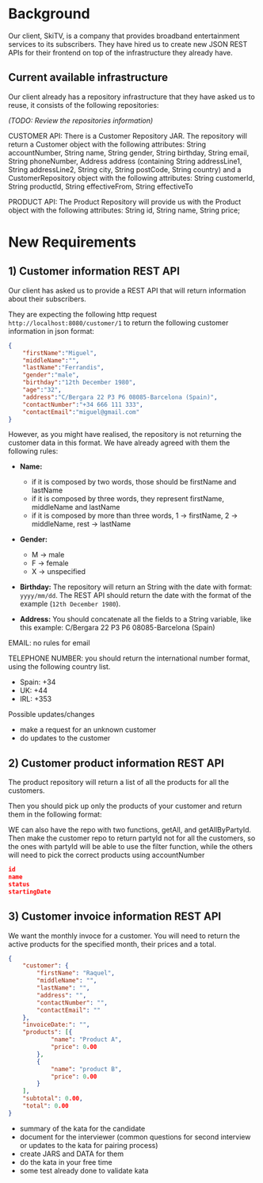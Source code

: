# Background

Our client, SkiTV, is a company that provides broadband entertainment services to its subscribers.
They have hired us to create new JSON REST APIs for their frontend on top of the infrastructure they already have.

## Current available infrastructure
Our client already has a repository infrastructure that they have asked us to reuse, it consists of the following repositories:

_(TODO: Review the repositories information)_

CUSTOMER API:
There is a Customer Repository JAR. The repository will return a Customer object with the
following attributes:
     String accountNumber, String name, String gender, String birthday, String email, String phoneNumber, Address address (containing
        String addressLine1, String addressLine2, String city, String postCode, String country)
and a CustomerRepository object with the following attributes:
    String customerId, String productId, String effectiveFrom, String effectiveTo

PRODUCT API:
The Product Repository will provide us with the Product object with the following attributes:
     String id, String name, String price;

# New Requirements

## 1) Customer information REST API

Our client has asked us to provide a REST API that will return information about their subscribers.

They are expecting the following http request `http://localhost:8080/customer/1` to return the following
customer information in json format:

```json
{
    "firstName":"Miguel",
    "middleName":"",
    "lastName":"Ferrandis",
    "gender":"male",
    "birthday":"12th December 1980",
    "age":"32",
    "address":"C/Bergara 22 P3 P6 08085-Barcelona (Spain)",
    "contactNumber":"+34 666 111 333",
    "contactEmail":"miguel@gmail.com"
}
```

However, as you might have realised, the repository is not returning the customer data in this format. 
We have already agreed with them the following rules:

* **Name:**
    * if it is composed by two words, those should be firstName and lastName
    * if it is composed by three words, they represent firstName, middleName and lastName
    * if it is composed by more than three words, 1 -> firstName, 2 -> middleName, rest -> lastName

* **Gender:**
    * M -> male
    * F -> female
    * X -> unspecified

* **Birthday:**
The repository will return an String with the date with format: `yyyy/mm/dd`.
The REST API should return the date with the format of the example (`12th December 1980`).

* **Address:**
You should concatenate all the fields to a String variable, like this example:
C/Bergara 22 P3 P6 08085-Barcelona (Spain)

EMAIL:
no rules for email

TELEPHONE NUMBER:
you should return the international number format, using the following country list.
- Spain: +34
- UK:    +44
- IRL:   +353

Possible updates/changes
* make a request for an unknown customer
* do updates to the customer
 
## 2) Customer product information REST API

The product repository will return a list of all the products for all the customers.

Then you should pick up only the products of your customer and return them in the following format:

WE can also have the repo with two functions, getAll, and getAllByPartyId. Then make the customer repo to return partyId not for all the customers, so the ones with partyId will be able to use the filter function, while the others will need to pick the correct products using accountNumber


```json
id
name
status
startingDate
```
    

## 3) Customer invoice information REST API

We want the monthly invoce for a customer. You will need to return the active products for the specified month, their prices and a total.



```json
{
	"customer": {
		"firstName": "Raquel",
		"middleName": "",
		"lastName": "",
		"address": "",
		"contactNumber": "",
		"contactEmail": ""
	},
	"invoiceDate:": "",
	"products": [{
			"name": "Product A",
			"price": 0.00
		},
		{
			"name": "product B",
			"price": 0.00
		}
	],
	"subtotal": 0.00,
	"total": 0.00
}
```

- summary of the kata for the candidate
- document for the interviewer (common questions for second interview or updates to the kata for pairing process)
- create JARS and DATA for them
- do the kata in your free time 
- some test already done to validate kata
